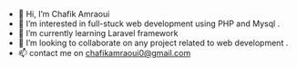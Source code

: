 - 👋 Hi, I’m Chafik Amraoui
- 👀 I’m interested in full-stuck web development using PHP and Mysql .
- 🌱 I’m currently learning Laravel framework
- 💞️ I’m looking to collaborate on any project related to web development .
- 📫 contact me on chafikamraoui0@gmail.com

<!---
chafikamr/chafikamr is a ✨ special ✨ repository because its `README.md` (this file) appears on your GitHub profile.
You can click the Preview link to take a look at your changes.
--->
